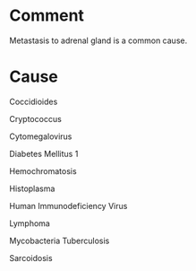 # Comment

Metastasis to adrenal gland is a common cause.

# Cause

Coccidioides

Cryptococcus

Cytomegalovirus

Diabetes Mellitus 1

Hemochromatosis

Histoplasma

Human Immunodeficiency Virus

Lymphoma

Mycobacteria Tuberculosis

Sarcoidosis
